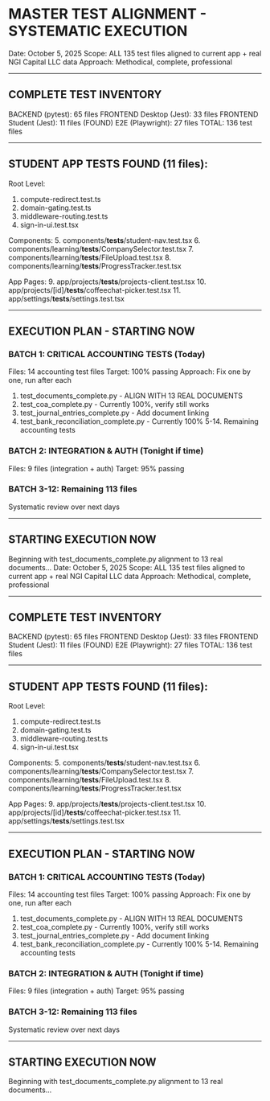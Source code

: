 # MASTER TEST ALIGNMENT - SYSTEMATIC EXECUTION
Date: October 5, 2025
Scope: ALL 135 test files aligned to current app + real NGI Capital LLC data
Approach: Methodical, complete, professional

---

## COMPLETE TEST INVENTORY

BACKEND (pytest): 65 files
FRONTEND Desktop (Jest): 33 files
FRONTEND Student (Jest): 11 files (FOUND)
E2E (Playwright): 27 files
TOTAL: 136 test files

---

## STUDENT APP TESTS FOUND (11 files):

Root Level:
1. compute-redirect.test.ts
2. domain-gating.test.ts
3. middleware-routing.test.ts
4. sign-in-ui.test.tsx

Components:
5. components/__tests__/student-nav.test.tsx
6. components/learning/__tests__/CompanySelector.test.tsx
7. components/learning/__tests__/FileUpload.test.tsx
8. components/learning/__tests__/ProgressTracker.test.tsx

App Pages:
9. app/projects/__tests__/projects-client.test.tsx
10. app/projects/[id]/__tests__/coffeechat-picker.test.tsx
11. app/settings/__tests__/settings.test.tsx

---

## EXECUTION PLAN - STARTING NOW

### BATCH 1: CRITICAL ACCOUNTING TESTS (Today)
Files: 14 accounting test files
Target: 100% passing
Approach: Fix one by one, run after each

1. test_documents_complete.py - ALIGN WITH 13 REAL DOCUMENTS
2. test_coa_complete.py - Currently 100%, verify still works
3. test_journal_entries_complete.py - Add document linking
4. test_bank_reconciliation_complete.py - Currently 100%
5-14. Remaining accounting tests

### BATCH 2: INTEGRATION & AUTH (Tonight if time)
Files: 9 files (integration + auth)
Target: 95% passing

### BATCH 3-12: Remaining 113 files
Systematic review over next days

---

## STARTING EXECUTION NOW

Beginning with test_documents_complete.py alignment to 13 real documents...
Date: October 5, 2025
Scope: ALL 135 test files aligned to current app + real NGI Capital LLC data
Approach: Methodical, complete, professional

---

## COMPLETE TEST INVENTORY

BACKEND (pytest): 65 files
FRONTEND Desktop (Jest): 33 files
FRONTEND Student (Jest): 11 files (FOUND)
E2E (Playwright): 27 files
TOTAL: 136 test files

---

## STUDENT APP TESTS FOUND (11 files):

Root Level:
1. compute-redirect.test.ts
2. domain-gating.test.ts
3. middleware-routing.test.ts
4. sign-in-ui.test.tsx

Components:
5. components/__tests__/student-nav.test.tsx
6. components/learning/__tests__/CompanySelector.test.tsx
7. components/learning/__tests__/FileUpload.test.tsx
8. components/learning/__tests__/ProgressTracker.test.tsx

App Pages:
9. app/projects/__tests__/projects-client.test.tsx
10. app/projects/[id]/__tests__/coffeechat-picker.test.tsx
11. app/settings/__tests__/settings.test.tsx

---

## EXECUTION PLAN - STARTING NOW

### BATCH 1: CRITICAL ACCOUNTING TESTS (Today)
Files: 14 accounting test files
Target: 100% passing
Approach: Fix one by one, run after each

1. test_documents_complete.py - ALIGN WITH 13 REAL DOCUMENTS
2. test_coa_complete.py - Currently 100%, verify still works
3. test_journal_entries_complete.py - Add document linking
4. test_bank_reconciliation_complete.py - Currently 100%
5-14. Remaining accounting tests

### BATCH 2: INTEGRATION & AUTH (Tonight if time)
Files: 9 files (integration + auth)
Target: 95% passing

### BATCH 3-12: Remaining 113 files
Systematic review over next days

---

## STARTING EXECUTION NOW

Beginning with test_documents_complete.py alignment to 13 real documents...








